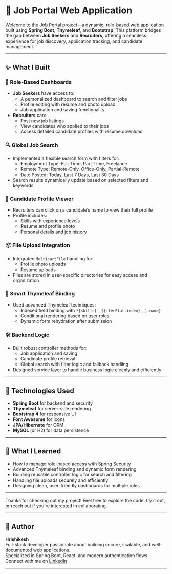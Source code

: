 # 💼 Job Portal Web Application

Welcome to the Job Portal project—a dynamic, role-based web application built using **Spring Boot**, **Thymeleaf**, and **Bootstrap**. This platform bridges the gap between **Job Seekers** and **Recruiters**, offering a seamless experience for job discovery, application tracking, and candidate management.

---

## ✨ What I Built

### 🔐 Role-Based Dashboards
- **Job Seekers** have access to:
  - A personalized dashboard to search and filter jobs
  - Profile editing with resume and photo upload
  - Job application and saving functionality
- **Recruiters** can:
  - Post new job listings
  - View candidates who applied to their jobs
  - Access detailed candidate profiles with resume download

### 🔍 Global Job Search
- Implemented a flexible search form with filters for:
  - Employment Type: Full-Time, Part-Time, Freelance
  - Remote Type: Remote-Only, Office-Only, Partial-Remote
  - Date Posted: Today, Last 7 Days, Last 30 Days
- Search results dynamically update based on selected filters and keywords

### 📄 Candidate Profile Viewer
- Recruiters can click on a candidate’s name to view their full profile
- Profile includes:
  - Skills with experience levels
  - Resume and profile photo
  - Personal details and job history

### 📦 File Upload Integration
- Integrated `MultipartFile` handling for:
  - Profile photo uploads
  - Resume uploads
- Files are stored in user-specific directories for easy access and organization

### 🧠 Smart Thymeleaf Binding
- Used advanced Thymeleaf techniques:
  - Indexed field binding with `*{skills[__${iterStat.index}__].name}`
  - Conditional rendering based on user roles
  - Dynamic form rehydration after submission

### 🛠️ Backend Logic
- Built robust controller methods for:
  - Job application and saving
  - Candidate profile retrieval
  - Global search with filter logic and fallback handling
- Designed service layer to handle business logic cleanly and efficiently

---

## 🧩 Technologies Used

- **Spring Boot** for backend and security
- **Thymeleaf** for server-side rendering
- **Bootstrap 4** for responsive UI
- **Font Awesome** for icons
- **JPA/Hibernate** for ORM
- **MySQL** (or H2) for data persistence

---

## 🧠 What I Learned

- How to manage role-based access with Spring Security
- Advanced Thymeleaf binding and dynamic form rendering
- Building reusable controller logic for search and filtering
- Handling file uploads securely and efficiently
- Designing clean, user-friendly dashboards for multiple roles

---

Thanks for checking out my project! Feel free to explore the code, try it out, or reach out if you're interested in collaborating.

---

## 👤 Author

**Hrishikesh**  
Full-stack developer passionate about building secure, scalable, and well-documented web applications.  
Specialized in Spring Boot, React, and modern authentication flows.  
Connect with me on [LinkedIn](https://www.linkedin.com/in/hrishikesh015)

---
